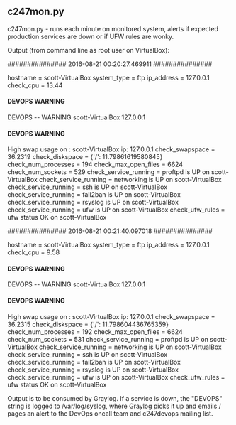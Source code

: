 ## c247mon.py

c247mon.py - runs each minute on monitored system, alerts if expected
production services are down or if UFW rules are wonky.

Output (from command line as root user on VirtualBox): 


############### 2016-08-21 00:20:27.469911 ###############

hostname              = scott-VirtualBox
system_type           = ftp
ip_address            = 127.0.0.1
check_cpu             = 13.44
#### DEVOPS WARNING ####
DEVOPS -- WARNING scott-VirtualBox 127.0.0.1 
#### DEVOPS WARNING ####
High swap usage on : scott-VirtualBox ip: 127.0.0.1
check_swapspace       = 36.2319
check_diskspace       = {'/': 11.79861619580845}
check_num_processes   = 194
check_max_open_files  = 6624
check_num_sockets     = 529
check_service_running = proftpd is UP on scott-VirtualBox
check_service_running = networking is UP on scott-VirtualBox
check_service_running = ssh is UP on scott-VirtualBox
check_service_running = fail2ban is UP on scott-VirtualBox
check_service_running = rsyslog is UP on scott-VirtualBox
check_service_running = ufw is UP on scott-VirtualBox
check_ufw_rules       = ufw status OK on scott-VirtualBox

############### 2016-08-21 00:21:40.097018 ###############

hostname              = scott-VirtualBox
system_type           = ftp
ip_address            = 127.0.0.1
check_cpu             = 9.58
#### DEVOPS WARNING ####
DEVOPS -- WARNING scott-VirtualBox 127.0.0.1 
#### DEVOPS WARNING ####
High swap usage on : scott-VirtualBox ip: 127.0.0.1
check_swapspace       = 36.2315
check_diskspace       = {'/': 11.798604436765359}
check_num_processes   = 192
check_max_open_files  = 6624
check_num_sockets     = 531
check_service_running = proftpd is UP on scott-VirtualBox
check_service_running = networking is UP on scott-VirtualBox
check_service_running = ssh is UP on scott-VirtualBox
check_service_running = fail2ban is UP on scott-VirtualBox
check_service_running = rsyslog is UP on scott-VirtualBox
check_service_running = ufw is UP on scott-VirtualBox
check_ufw_rules       = ufw status OK on scott-VirtualBox

Output is to be consumed by Graylog. If a service is down, the "DEVOPS" string is logged
to /var/log/syslog, where Graylog picks it up and emails / pages an alert to the DevOps
oncall team and c247devops mailing list. 
